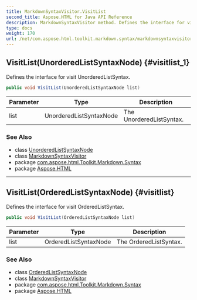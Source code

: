 ```yaml
---
title: MarkdownSyntaxVisitor.VisitList
second_title: Aspose.HTML for Java API Reference
description: MarkdownSyntaxVisitor method. Defines the interface for visit UnorderedListSyntax
type: docs
weight: 170
url: /net/com.aspose.html.toolkit.markdown.syntax/markdownsyntaxvisitor/visitlist/
---
```

## VisitList(UnorderedListSyntaxNode) {#visitlist_1}

Defines the interface for visit UnorderedListSyntax.

```java
public void VisitList(UnorderedListSyntaxNode list)
```

| Parameter | Type | Description |
| --- | --- | --- |
| list | UnorderedListSyntaxNode | The UnorderedListSyntax. |

### See Also

* class [UnorderedListSyntaxNode](../../unorderedlistsyntaxnode/)
* class [MarkdownSyntaxVisitor](../)
* package [com.aspose.html.Toolkit.Markdown.Syntax](../../markdownsyntaxvisitor/)
* package [Aspose.HTML](../../../)

---

## VisitList(OrderedListSyntaxNode) {#visitlist}

Defines the interface for visit OrderedListSyntax.

```java
public void VisitList(OrderedListSyntaxNode list)
```

| Parameter | Type | Description |
| --- | --- | --- |
| list | OrderedListSyntaxNode | The OrderedListSyntax. |

### See Also

* class [OrderedListSyntaxNode](../../orderedlistsyntaxnode/)
* class [MarkdownSyntaxVisitor](../)
* package [com.aspose.html.Toolkit.Markdown.Syntax](../../markdownsyntaxvisitor/)
* package [Aspose.HTML](../../../)
